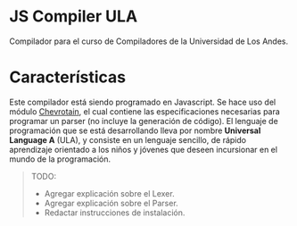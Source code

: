 # JS Compiler ULA
Compilador para el curso de Compiladores de la Universidad de Los Andes.

# Características
Este compilador está siendo programado en Javascript. Se hace uso del módulo [Chevrotain](https://sap.github.io/chevrotain/docs/), el cual contiene las especificaciones necesarias para programar un parser (no incluye la generación de código). El lenguaje de programación que se está desarrollando lleva por nombre **Universal Language A** (ULA), y consiste en un lenguaje sencillo, de rápido aprendizaje orientado a los niños y jóvenes que deseen incursionar en el mundo de la programación.

> TODO:
> - Agregar explicación sobre el Lexer.
> - Agregar explicación sobre el Parser.
> - Redactar instrucciones de instalación.

